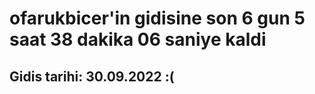 # ofarukbicer'in gidisine son 6 gun 5 saat 38 dakika 06 saniye kaldi

## Gidis tarihi: 30.09.2022 :(